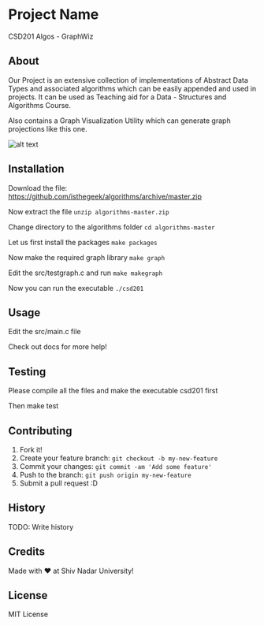 # Project Name

CSD201 Algos - GraphWiz

## About

Our Project is an extensive collection of implementations of Abstract Data Types and associated algorithms which can be easily appended and used in projects. It can be used as Teaching aid for a Data - Structures and Algorithms Course.

Also contains a Graph Visualization Utility which can generate graph projections like this one.

![alt text](https://raw.githubusercontent.com/command-paul/algorithms/master/a.bmp "Sample Directed Graph")

## Installation

Download the file: https://github.com/isthegeek/algorithms/archive/master.zip

Now extract the file
`unzip algorithms-master.zip`

Change directory to the algorithms folder
`cd algorithms-master`

Let us first install the packages
`make packages`

Now make the required graph library
`make graph`

Edit the src/testgraph.c and run
`make makegraph`

Now you can run the executable
`./csd201`

## Usage

Edit the src/main.c file

Check out docs for more help!

## Testing

Please compile all the files and make the executable csd201 first

Then make test

## Contributing

1. Fork it!
2. Create your feature branch: `git checkout -b my-new-feature`
3. Commit your changes: `git commit -am 'Add some feature'`
4. Push to the branch: `git push origin my-new-feature`
5. Submit a pull request :D

## History

TODO: Write history

## Credits

Made with ♥ at Shiv Nadar University!

## License

MIT License
